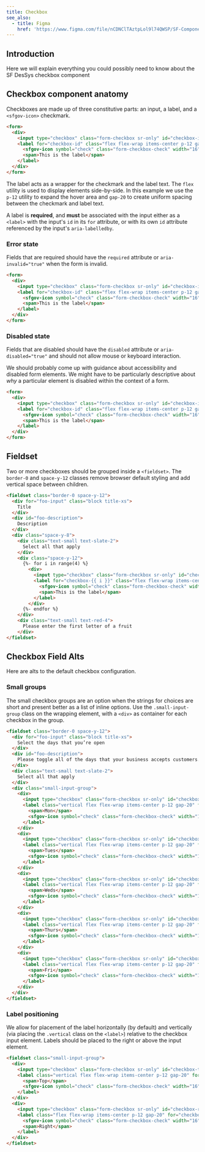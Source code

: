```yaml
---
title: Checkbox
see_also:
  - title: Figma
    href: 'https://www.figma.com/file/nCDNClTAztpLol9l74QWSP/SF-Components?node-id=3861%3A4832'
---
```


## Introduction

Here we will explain everything you could possibly need to know about the SF DesSys checkbox component

## Checkbox component anatomy

Checkboxes are made up of three constitutive parts: an input, a label, and a `<sfgov-icon>` checkmark.

```html highlight="(form-checkbox[-\w]*|checkbox-id)"
<form>
  <div>
    <input type="checkbox" class="form-checkbox sr-only" id="checkbox-id">
    <label for="checkbox-id" class="flex flex-wrap items-center p-12 gap-20">
      <sfgov-icon symbol="check" class="form-checkbox-check" width="16" height="16"></sfgov-icon>
      <span>This is the label</span>
    </label>
  </div>
</form>
```

The label acts as a wrapper for the checkmark and the label text. The `flex` utility is used to display elements side-by-side. In this example we use the `p-12` utility to expand the hover area and `gap-20` to create uniform spacing between the checkmark and label text.

A label is **required**, and **must** be associated with the input either as a `<label>` with the input's `id` in its `for` attribute, or with its own `id` attribute referenced by the input's `aria-labelledby`.

### Error state

Fields that are required should have the `required` attribute or `aria-invalid="true"` when the form is invalid.

```html highlight="required"
<form>
  <div>
    <input type="checkbox" class="form-checkbox sr-only" id="checkbox-id" required>
    <label for="checkbox-id" class="flex flex-wrap items-center p-12 gap-20">
      <sfgov-icon symbol="check" class="form-checkbox-check" width="16" height="16"></sfgov-icon>
      <span>This is the label</span>
    </label>
  </div>
</form>
```

### Disabled state

Fields that are disabled should have the `disabled` attribute or `aria-disabled="true"` and should not allow mouse or keyboard interaction.

We should probably come up with guidance about accessibility and disabled form elements. We might have to be particularly descriptive about _why_ a particular element is disabled within the context of a form.

```html highlight="disabled"
<form>
  <div>
    <input type="checkbox" class="form-checkbox sr-only" id="checkbox-id" disabled>
    <label for="checkbox-id" class="flex flex-wrap items-center p-12 gap-20">
      <sfgov-icon symbol="check" class="form-checkbox-check" width="16" height="16"></sfgov-icon>
      <span>This is the label</span>
    </label>
  </div>
</form>
```

## Fieldset

Two or more checkboxes should be grouped inside a `<fieldset>`. The `border-0` and `space-y-12` classes remove browser default styling and add vertical space between children.

```html
<fieldset class="border-0 space-y-12">
  <div for="foo-input" class="block title-xs">
    Title 
  </div>
  <div id="foo-description">
    Description
  </div>
  <div class="space-y-8">
    <div class="text-small text-slate-2">
      Select all that apply
    </div>
    <div class="space-y-12">
      {%- for i in range(4) %}
        <div>
          <input type="checkbox" class="form-checkbox sr-only" id="checkbox-{{ i }}">
          <label for="checkbox-{{ i }}" class="flex flex-wrap items-center p-12 gap-20">
            <sfgov-icon symbol="check" class="form-checkbox-check" width="16" height="16"></sfgov-icon>
            <span>This is the label</span>
          </label>
        </div>
      {%- endfor %}
    </div>
    <div class="text-small text-red-4">
      Please enter the first letter of a fruit
    </div>
</fieldset>
```

## Checkbox Field Alts

Here are alts to the default checkbox configuration.
### Small groups

The small checkbox groups are an option when the strings for choices are short and present better as a list of inline options. Use the `.small-input-group` class on the wrapping element, with a `<div>` as container for each checkbox in the group.

```html highlight="small-input-group"
<fieldset class="border-0 space-y-12">
  <div for="foo-input" class="block title-xs">
    Select the days that you’re open
  </div>
  <div id="foo-description">
    Please toggle all of the days that your business accepts customers.
  </div>
  <div class="text-small text-slate-2">
    Select all that apply
  </div>
  <div class="small-input-group">
    <div>
      <input type="checkbox" class="form-checkbox sr-only" id="checkbox-mon">
      <label class="vertical flex flex-wrap items-center p-12 gap-20" for="checkbox-mon">
        <span>Mon</span>
        <sfgov-icon symbol="check" class="form-checkbox-check" width="16" height="16"></sfgov-icon>
      </label>
    </div>
    <div>
      <input type="checkbox" class="form-checkbox sr-only" id="checkbox-tues">
      <label class="vertical flex flex-wrap items-center p-12 gap-20" for="checkbox-tues">
        <span>Tues</span>
        <sfgov-icon symbol="check" class="form-checkbox-check" width="16" height="16"></sfgov-icon>
      </label>
    </div>
    <div>
      <input type="checkbox" class="form-checkbox sr-only" id="checkbox-weds">
      <label class="vertical flex flex-wrap items-center p-12 gap-20" for="checkbox-weds">
        <span>Weds</span>
        <sfgov-icon symbol="check" class="form-checkbox-check" width="16" height="16"></sfgov-icon>
      </label>
    </div>
    <div>
      <input type="checkbox" class="form-checkbox sr-only" id="checkbox-thurs">
      <label class="vertical flex flex-wrap items-center p-12 gap-20" for="checkbox-thurs">
        <span>Thurs</span>
        <sfgov-icon symbol="check" class="form-checkbox-check" width="16" height="16"></sfgov-icon>
      </label>
    </div>
    <div>
      <input type="checkbox" class="form-checkbox sr-only" id="checkbox-fri">
      <label class="vertical flex flex-wrap items-center p-12 gap-20" for="checkbox-fri">
        <span>Fri</span>
        <sfgov-icon symbol="check" class="form-checkbox-check" width="16" height="16"></sfgov-icon>
      </label>
    </div>
  </div>
</fieldset>
```

### Label positioning

We allow for placement of the label horizontally (by default) and vertically (via placing the `.vertical` class on the `<label>`) relative to the checkbox input element. Labels should be placed to the right or above the input element.

```html highlight="vertical"
<fieldset class="small-input-group">
  <div>
    <input type="checkbox" class="form-checkbox sr-only" id="checkbox-top">
    <label class="vertical flex flex-wrap items-center p-12 gap-20" for="checkbox-top">
      <span>Top</span>
      <sfgov-icon symbol="check" class="form-checkbox-check" width="16" height="16"></sfgov-icon>
    </label>
  </div>
  <div>
    <input type="checkbox" class="form-checkbox sr-only" id="checkbox-right">
    <label class="flex flex-wrap items-center p-12 gap-20" for="checkbox-right">
      <sfgov-icon symbol="check" class="form-checkbox-check" width="16" height="16"></sfgov-icon>
      <span>Right</span>
    </label>
  </div>
</fieldset>
```